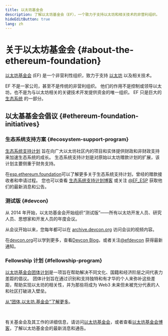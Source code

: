 ```yaml
---
title: 以太坊基金会
description: 了解以太坊基金会（EF），一个致力于支持以太坊和相关技术的非营利组织。
hideEditButton: true
lang: zh
---
```


# 关于以太坊基金会 {#about-the-ethereum-foundation}

<Logo/>

[以太坊基金会](http://ethereum.foundation/) (EF) 是一个非营利性组织，致力于支持 [以太坊](/what-is-ethereum/) 以及相关技术。

EF 不是一家公司，甚至不是传统的非营利组织。 他们的作用不是控制或领导以太坊，也不是为与以太坊相关的关键技术开发提供资金的唯一组织。 EF 只是巨大的[生态系统](/community/) 的一部分。

## 以太基基金会倡议 {#ethereum-foundation-initiatives}

### 生态系统支持方案 {#ecosystem-support-program}

[生态系统支持计划](https://esp.ethereum.foundation/) 旨在向广大以太坊社区内的项目和实体提供财政和非财政支持来加速生态系统的成长。 生态系统支持计划是对原始以太坊赠款计划的扩展，该计划主要侧重于财务支持。

在[esp.ethereum.foundation](https://esp.ethereum.foundation/)可以了解更多关于生态系统支持计划，曾经的赠款接收者和申请过程。 您也可以查看 [生态系统支持计划博客](https://blog.ethereum.org/category/ecosystem-support-program/) 或关注 [@EF_ESP](https://twitter.com/EF_ESP) 获取他们的最新消息和公告。

### 测试版 {#devcon}

从 2014 年开始，以太坊基金会开始组织“测试版”——所有以太坊开发人员、研究人员、思想家和开发人员的年度会议。

从会议开始以来，您每年都可以在 [archive.devcon.org](https://archive.devcon.org/) 访问会议的视频内容。

在[devcon.org](https://devcon.org/)可以学到更多，查看[Devcon Blog](https://blog.ethereum.org/category/devcon/)，或者关注[@efdevcon](https://twitter.com/EFDevcon) 获得最新通知。

### Fellowship 计划 {#fellowship-program}

[以太坊基金会团体计划](https://fellowship.ethereum.foundation/)是一项旨在帮助解决不同文化、国籍和经济阶层之间代表力差距的倡议。 团体计划旨在通过识别和支持独特和有才华的个人来弥补这些差距，帮助实现以太坊的相关性，并为那些将成为 Web3 未来但未被充分代表的人和社区打破进入壁垒。

[从“团体.以太坊.基金会”了解更多](https://fellowship.ethereum.foundation/)。

<br/>

有关基金会及其工作的详细信息，请访问[以太坊基金会](http://ethereum.foundation/)，或者查看[以太坊基金会博客](https://blog.ethereum.org/)，了解以太坊基金会的最新消息和通告。
